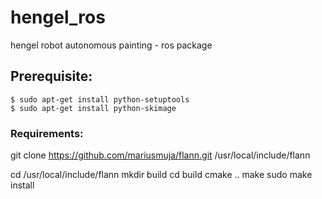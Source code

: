 # hengel_ros
hengel robot autonomous painting - ros package

## Prerequisite:
    $ sudo apt-get install python-setuptools
    $ sudo apt-get install python-skimage




### Requirements:
git clone https://github.com/mariusmuja/flann.git /usr/local/include/flann

cd /usr/local/include/flann
mkdir build
cd build
cmake ..
make
sudo make install